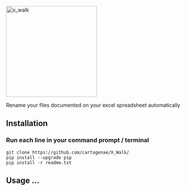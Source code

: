 <img width="248" alt="x_walk" src="https://user-images.githubusercontent.com/6395465/59654061-6551a380-9149-11e9-8e5e-6756ac522262.png">

Rename your files documented on your excel spreadsheet automatically



## Installation

### Run each line in your command prompt / terminal

```
git clone https://github.com/cartagenae/X_Walk/
pip install --upgrade pip
pip install -r readme.txt
```

## Usage ...

